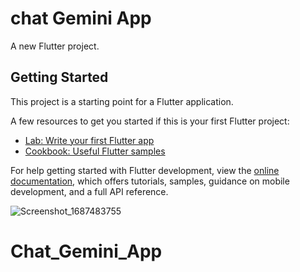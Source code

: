 # chat Gemini App

A new Flutter project.

## Getting Started

This project is a starting point for a Flutter application.

A few resources to get you started if this is your first Flutter project:

- [Lab: Write your first Flutter app](https://docs.flutter.dev/get-started/codelab)
- [Cookbook: Useful Flutter samples](https://docs.flutter.dev/cookbook)

For help getting started with Flutter development, view the
[online documentation](https://docs.flutter.dev/), which offers tutorials,
samples, guidance on mobile development, and a full API reference.

![Screenshot_1687483755](https://github.com/albinrk10/ChatFlutter/assets/79820950/7697ec12-0e8e-4c64-9ca2-b6b7a1ed196c)
# Chat_Gemini_App
